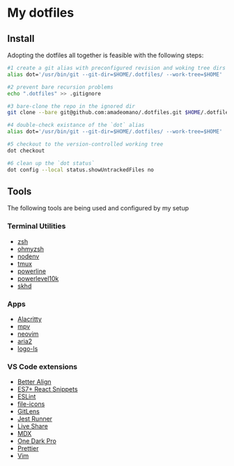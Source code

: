 # My dotfiles

## Install

Adopting the dotfiles all together is feasible with the following steps:

```sh
#1 create a git alias with preconfigured revision and woking tree dirs
alias dot='/usr/bin/git --git-dir=$HOME/.dotfiles/ --work-tree=$HOME'

#2 prevent bare recursion problems
echo ".dotfiles" >> .gitignore

#3 bare-clone the repo in the ignored dir
git clone --bare git@github.com:amadeomano/.dotfiles.git $HOME/.dotfiles

#4 double-check existance of the `dot` alias
alias dot='/usr/bin/git --git-dir=$HOME/.dotfiles/ --work-tree=$HOME'

#5 checkout to the version-controlled working tree
dot checkout

#6 clean up the `dot status`
dot config --local status.showUntrackedFiles no
```

## Tools

The following tools are being used and configured by my setup

### Terminal Utilities

* [zsh](https://formulae.brew.sh/formula/zsh)
* [ohmyzsh](https://github.com/ohmyzsh/ohmyzsh#custom-directory)
* [nodenv](https://formulae.brew.sh/formula/nodenv)
* [tmux](https://formulae.brew.sh/formula/tmux)
* [powerline](https://powerline.readthedocs.io/en/latest/installation.html#pip-installation)
* [powerlevel10k](https://github.com/romkatv/powerlevel10k#oh-my-zsh)
* [skhd](https://github.com/koekeishiya/skhd#install)

### Apps

* [Alacritty](https://github.com/alacritty/alacritty#installation)
* [mpv](https://formulae.brew.sh/formula/mpv)
* [neovim](https://formulae.brew.sh/formula/neovim)
* [aria2](https://formulae.brew.sh/formula/aria2)
* [logo-ls](https://github.com/Yash-Handa/logo-ls#macos-darwin)

### VS Code extensions

* [Better Align](https://marketplace.visualstudio.com/items?itemName=wwm.better-align)
* [ES7+ React Snippets](https://marketplace.visualstudio.com/items?itemName=dsznajder.es7-react-js-snippets)
* [ESLint](https://marketplace.visualstudio.com/items?itemName=dbaeumer.vscode-eslint)
* [file-icons](https://marketplace.visualstudio.com/items?itemName=file-icons.file-icons)
* [GitLens](https://marketplace.visualstudio.com/items?itemName=eamodio.gitlens)
* [Jest Runner](https://marketplace.visualstudio.com/items?itemName=firsttris.vscode-jest-runner)
* [Live Share](https://marketplace.visualstudio.com/items?itemName=MS-vsliveshare.vsliveshare)
* [MDX](https://marketplace.visualstudio.com/items?itemName=silvenon.mdx)
* [One Dark Pro](https://marketplace.visualstudio.com/items?itemName=zhuangtongfa.Material-theme)
* [Prettier](https://marketplace.visualstudio.com/items?itemName=esbenp.prettier-vscode)
* [Vim](https://marketplace.visualstudio.com/items?itemName=vscodevim.vim)
